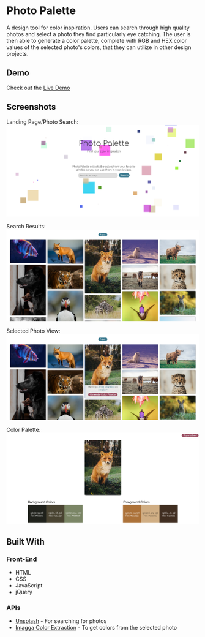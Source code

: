 # Photo Palette

A design tool for color inspiration. Users can search through high quality photos and select a photo they find particularly eye catching. The user is then able to generate a color palette, complete with RGB and HEX color values of the selected photo's colors, that they can utilize in other design projects. 

## Demo
Check out the [Live Demo](https://jollendi91.github.io/photo-palette-generator/)

## Screenshots

Landing Page/Photo Search: 
![Photo Search](Screenshots/Photo-Palette-Main.png)


Search Results:
![Search Results](Screenshots/Photo-Palette-Results.png)


Selected Photo View:
![Selected Photo](Screenshots/Photo-Palette-Selected-Photo.png)


Color Palette:
![Color Palette](Screenshots/Photo-Palette-Color.png)


## Built With

### Front-End

- HTML
- CSS
- JavaScript
- jQuery

### APIs

- [Unsplash](https://unsplash.com/developers) - For searching for photos
- [Imagga Color Extraction](https://docs.imagga.com/#colors) - To get colors from the selected photo
